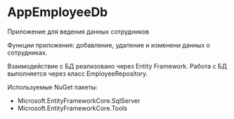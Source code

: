 # AppEmployeeDb

Приложение для ведения данных сотрудников

Функции приложения: добавление, удаление и изменени данных о сотрудниках.

Взаимодействие с БД реализовано через Entity Framework. Работа с БД выполняется через класс EmployeeRepository. 

Используемые NuGet пакеты:
- Microsoft.EntityFrameworkCore.SqlServer
- Microsoft.EntityFrameworkCore.Tools
